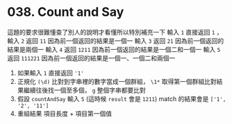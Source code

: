 # 038. Count and Say

這題的要求很難懂查了別人的說明才看懂所以特別補充一下
輸入 `1` 直接返回 `1` ，
輸入 `2` 返回 `11` 因為前一個返回的結果是一個一
輸入 `3` 返回 `21` 因為前一個返回的結果是兩個一
輸入 `4` 返回 `1211` 因為前一個返回的結果是一個二和一個一
輸入 `5` 返回 `111221` 因為前一個返回的結果是一個一、一個二和兩個一
1. 如果輸入 `1` 直接返回 `'1'`
2. 正規化 `(\d)` 比對到字串裡的數字當成一個群組， `\1*` 取得第一個群組比對結果繼續往後找一個至多個， `g` 整個字串都要比對
3. 假設 `countAndSay` 輸入 `5` (這時候 `result` 會是 `1211`) match 的結果會是 `['1', '2', '11']`
4. 重組結果 項目長度 + 項目第一個值
